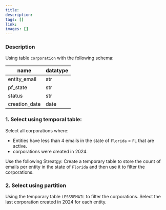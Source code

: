 ```yaml
---
title: 
description: 
tags: []
link: 
images: []
---
```


### Description


Using table `corporation` with the following schema:

| name          | datatype |
| ------------- | -------- |
| entity_email  | str      |
| pf_state      | str      |
| status        | str      |
| creation_date | date     |

### 1. Select using temporal table:

Select all corporations where:
- Entities have less than 4 emails in the state of `Florida` = `FL` that are active.
- corporations were created in 2024.


Use the following Streatgy: Create a temporary table to store the count of emails per entity in the state of `Florida` and then use it to filter the corporations.



### 2. Select using partition

Using the temporary table `LESS5EMAIL` to filter the corporations. Select the last corporation created in 2024 for each entity.


